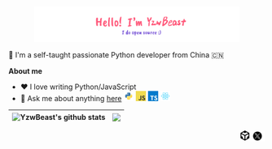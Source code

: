 <p align="center"><a href="https://yzwbeast.github.io/"><img width="80%" alt="Hello, I'm Anurag. I do open source!" src="./assets/gh-readme-header.png" /></a></p>

👋 I'm a self-taught passionate Python developer from China 🇨🇳

**About me**


- ❤️ I love writing Python/JavaScript
- 💬 Ask me about anything [here](https://github.com/yzwbeast/yzwbeast/issues)
<code><img height="20" alt="python" src="https://raw.githubusercontent.com/github/explore/80688e429a7d4ef2fca1e82350fe8e3517d3494d/topics/python/python.png"></code>
<code><img height="20" alt="javascript" src="https://raw.githubusercontent.com/github/explore/80688e429a7d4ef2fca1e82350fe8e3517d3494d/topics/javascript/javascript.png"></code>
<code><img height="20" alt="typescript" src="https://raw.githubusercontent.com/github/explore/80688e429a7d4ef2fca1e82350fe8e3517d3494d/topics/typescript/typescript.png"></code>
<code><img height="20" alt="react" src="https://raw.githubusercontent.com/github/explore/80688e429a7d4ef2fca1e82350fe8e3517d3494d/topics/react/react.png"></code>


| <img align="center" src="https://github-readme-stats.vercel.app/api?username=yzwbeast&show_icons=true&include_all_commits=true&theme=transparent&hide_border=true" alt="YzwBeast's github stats" /> | <img align="center" src="https://github-readme-stats.vercel.app/api/top-langs/?username=yzwbeast&layout=compact&theme=transparent&hide_border=true" /> |
| ------------- | ------------- |

<a href="https://x.com/yzwbeast">
  <img align="right" alt="Yzw Beast | X" width="30px" src="https://raw.githubusercontent.com/yzwbeast/yzwbeast/master/assets/x.svg" />
</a>
<a href="https://codesandbox.io/u/yzwbeast">
  <img align="right" alt="Yzw Beast | CodeSandbox" width="20px" src="https://raw.githubusercontent.com/yzwbeast/yzwbeast/master/assets/codesandbox.svg" />
</a>
